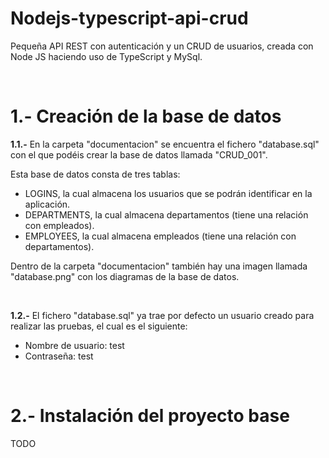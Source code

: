 # Nodejs-typescript-api-crud
<p>Pequeña API REST con autenticación y un CRUD de usuarios, creada con Node JS haciendo uso de TypeScript y MySql.</p>
<br />

# 1.- Creación de la base de datos
<p><b>1.1.-</b> En la carpeta "documentacion" se encuentra el fichero "database.sql" con el que podéis crear la base de datos llamada "CRUD_001".</p>
<p>Esta base de datos consta de tres tablas:</p>
<ul>
    <li>LOGINS, la cual almacena los usuarios que se podrán identificar en la aplicación.</li>
    <li>DEPARTMENTS, la cual almacena departamentos (tiene una relación con empleados).</li>
    <li>EMPLOYEES, la cual almacena empleados (tiene una relación con departamentos).</li>
</ul>
<p>Dentro de la carpeta "documentacion" también hay una imagen llamada "database.png" con los diagramas de la base de datos.</p>
<br />

<p><b>1.2.-</b> El fichero "database.sql" ya trae por defecto un usuario creado para realizar las pruebas, el cual es el siguiente:</p>
<ul>
    <li>Nombre de usuario: test</li>
    <li>Contraseña: test</li>
</ul>
<br />


# 2.- Instalación del proyecto base
TODO
